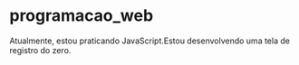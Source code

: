 # programacao_web

Atualmente, estou praticando JavaScript.Estou desenvolvendo uma tela de registro do zero. 
